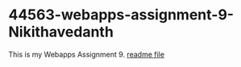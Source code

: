 # 44563-webapps-assignment-9-Nikithavedanth
This is my Webapps Assignment 9.
[readme file](https://f2wa61madabhushi.onrender.com)

